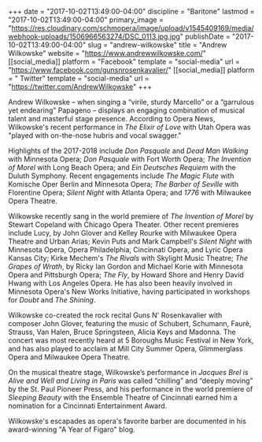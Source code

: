 +++
date = "2017-10-02T13:49:00-04:00"
discipline = "Baritone"
lastmod = "2017-10-02T13:49:00-04:00"
primary_image = "https://res.cloudinary.com/schmopera/image/upload/v1545409169/media/webhook-uploads/1506966563274/DSC_0113.jpg.jpg"
publishDate = "2017-10-02T13:49:00-04:00"
slug = "andrew-wilkowske"
title = "Andrew Wilkowske"
website = "https://www.andrewwilkowske.com/"
[[social_media]]
platform = "Facebook"
template = "social-media"
url = "https://www.facebook.com/gunsnrosenkavalier/"
[[social_media]]
platform = " Twitter"
template = "social-media"
url = "https://twitter.com/AndrewWilkowske"
+++

Andrew Wilkowske – when singing a “virile, sturdy Marcello” or a “garrulous yet endearing” Papageno – displays an engaging combination of musical talent and masterful stage presence. According to Opera News, Wilkowske's recent performance in *The Elixir of Love* with Utah Opera was "played with on-the-nose hubris and vocal swagger."

Highlights of the 2017-2018 include *Don Pasquale* and *Dead Man Walking* with Minnesota Opera; *Don Pasquale* with Fort Worth Opera; *The Invention of Morel* with Long Beach Opera; and *Ein Deutsches Requiem* with the Duluth Symphony. Recent engagements include *The Magic Flute* with Komische Oper Berlin and Minnesota Opera; *The Barber of Seville* with Florentine Opera; *Silent Night* with Atlanta Opera; and *1776* with Milwaukee Opera Theatre.

Wilkowske recently sang in the world premiere of *The Invention of Morel* by Stewart Copeland with Chicago Opera Theater. Other recent premieres include Lucy, by John Glover and Kelley Rourke with Milwaukee Opera Theatre and Urban Arias; Kevin Puts and Mark Campbell's *Silent Night* with Minnesota Opera, Opera Philadelphia, Cincinnati Opera, and Lyric Opera Kansas City; Kirke Mechem's *The Rivals* with Skylight Music Theatre; *The Grapes of Wrath*, by Ricky Ian Gordon and Michael Korie with Minnesota Opera and Pittsburgh Opera;  *The Fly*, by Howard Shore and Henry David Hwang with Los Angeles Opera. He has also been heavily involved in Minnesota Opera's New Works Initiative, having participated in workshops for *Doubt* and *The Shining*. 

Wilkowske co-created the rock recital Guns N' Rosenkavalier with composer John Glover, featuring the music of Schubert, Schumann, Faurè, Strauss, Van Halen, Bruce Springsteen, Alicia Keys and Madonna.  The concert was most recently heard at 5 Boroughs Music Festival in New York, and has also played to acclaim at Mill City Summer Opera, Glimmerglass Opera and Milwaukee Opera Theatre.  

On the musical theatre stage, Wilkowske’s performance in *Jacques Brel is Alive and Well and Living in Paris* was called “chilling” and “deeply moving” by the St. Paul Pioneer Press, and his performance in the world premiere of *Sleeping Beauty* with the Ensemble Theatre of Cincinnati earned him a nomination for a Cincinnati Entertainment Award.

Wilkowske's escapades as opera's favorite barber are documented in his award-winning "A Year of Figaro" blog.
